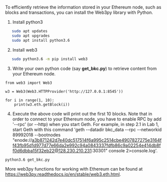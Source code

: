 To efficiently retrieve the information stored in your Ethereum node, such as blocks and transactions, you can install the Web3py library with Python. 

1. Install python3 
```bash
   sudo apt updates
   sudo apt upgrades
   sudo apt install python3.6
```
2. Install web3
```bash
   sudo python3.6 -m pip install web3
```

3. Write your own python code (say __get_bkc.py__) to retrieve content from your Ethereum node. 
```
from web3 import Web3

w3 = Web3(Web3.HTTPProvider('http://127.0.0.1:8545'))

for i in range(1, 10):
    print(w3.eth.getBlock(i))
```

4. Execute the above code will print out the first 10 blocks. Note that in order to connect to your Ethereum node, you have to enable RPC by add '--rpc' (or --http) when you start Geth. For example, in step 2.1 in Lab 1, start Geth with this command 'geth --datadir bkc_data --rpc --networkid 89992018 --bootnodes "enode://a3b871242d7e40dc517514f6a995c2514cbe4907827275e3164ff43fb95d1d977d77e66da2e992c94a0843337fdfb86c9a02254e414db8ff0d6dbba15f32eb22@128.230.210.231:30301" console 2>console.log'.
```
python3.6 get_bkc.py
```

More web3py functions for working with Ethereum can be found at https://web3py.readthedocs.io/en/stable/web3.eth.html.

